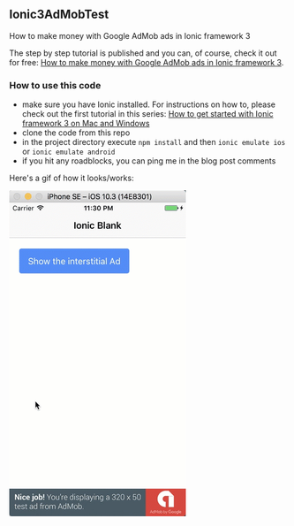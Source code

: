 ## Ionic3AdMobTest

How to make money with Google AdMob ads in Ionic framework 3

The step by step tutorial is published and you can, of course, check it out for free: [How to make money with Google AdMob ads in Ionic framework 3](http://www.nikola-breznjak.com/blog/javascript/ionic3/make-money-google-admob-ads-ionic-framework-3/).

### How to use this code
+ make sure you have Ionic installed. For instructions on how to, please check out the first tutorial in this series: [How to get started with Ionic framework 3 on Mac and Windows](http://www.nikola-breznjak.com/blog/javascript/ionic3/get-started-ionic-framework-3-mac-windows/)
+ clone the code from this repo
+ in the project directory execute `npm install` and then `ionic emulate ios` or `ionic emulate android`
+ if you hit any roadblocks, you can ping me in the blog post comments

Here's a gif of how it looks/works:

![](app.gif)